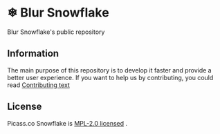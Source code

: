 # ❄ Blur Snowflake

Blur Snowflake's public repository

## Information

The main purpose of this repository is to develop it faster and provide a better user experience. If you want to help us by contributing, you could read [Contributing text](./CONTRIBUTING)

## License

Picass.co Snowflake is [MPL-2.0 licensed](./LICENSE) .
